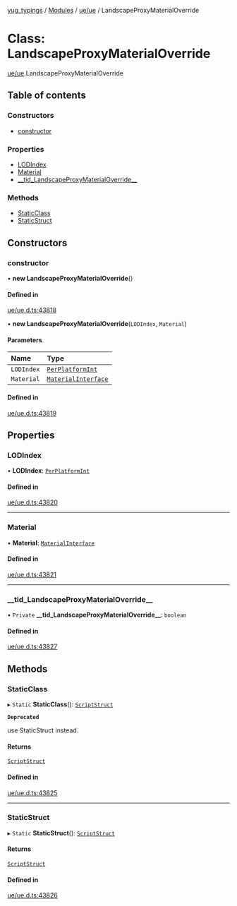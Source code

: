 [yug_typings](../README.md) / [Modules](../modules.md) / [ue/ue](../modules/ue_ue.md) / LandscapeProxyMaterialOverride

# Class: LandscapeProxyMaterialOverride

[ue/ue](../modules/ue_ue.md).LandscapeProxyMaterialOverride

## Table of contents

### Constructors

- [constructor](ue_ue.LandscapeProxyMaterialOverride.md#constructor)

### Properties

- [LODIndex](ue_ue.LandscapeProxyMaterialOverride.md#lodindex)
- [Material](ue_ue.LandscapeProxyMaterialOverride.md#material)
- [\_\_tid\_LandscapeProxyMaterialOverride\_\_](ue_ue.LandscapeProxyMaterialOverride.md#__tid_landscapeproxymaterialoverride__)

### Methods

- [StaticClass](ue_ue.LandscapeProxyMaterialOverride.md#staticclass)
- [StaticStruct](ue_ue.LandscapeProxyMaterialOverride.md#staticstruct)

## Constructors

### constructor

• **new LandscapeProxyMaterialOverride**()

#### Defined in

[ue/ue.d.ts:43818](https://github.com/YugMetaverse/yug_typings/blob/25cad34/ue/ue.d.ts#L43818)

• **new LandscapeProxyMaterialOverride**(`LODIndex`, `Material`)

#### Parameters

| Name | Type |
| :------ | :------ |
| `LODIndex` | [`PerPlatformInt`](ue_ue.PerPlatformInt.md) |
| `Material` | [`MaterialInterface`](ue_ue.MaterialInterface.md) |

#### Defined in

[ue/ue.d.ts:43819](https://github.com/YugMetaverse/yug_typings/blob/25cad34/ue/ue.d.ts#L43819)

## Properties

### LODIndex

• **LODIndex**: [`PerPlatformInt`](ue_ue.PerPlatformInt.md)

#### Defined in

[ue/ue.d.ts:43820](https://github.com/YugMetaverse/yug_typings/blob/25cad34/ue/ue.d.ts#L43820)

___

### Material

• **Material**: [`MaterialInterface`](ue_ue.MaterialInterface.md)

#### Defined in

[ue/ue.d.ts:43821](https://github.com/YugMetaverse/yug_typings/blob/25cad34/ue/ue.d.ts#L43821)

___

### \_\_tid\_LandscapeProxyMaterialOverride\_\_

• `Private` **\_\_tid\_LandscapeProxyMaterialOverride\_\_**: `boolean`

#### Defined in

[ue/ue.d.ts:43827](https://github.com/YugMetaverse/yug_typings/blob/25cad34/ue/ue.d.ts#L43827)

## Methods

### StaticClass

▸ `Static` **StaticClass**(): [`ScriptStruct`](ue_ue.ScriptStruct.md)

**`Deprecated`**

use StaticStruct instead.

#### Returns

[`ScriptStruct`](ue_ue.ScriptStruct.md)

#### Defined in

[ue/ue.d.ts:43825](https://github.com/YugMetaverse/yug_typings/blob/25cad34/ue/ue.d.ts#L43825)

___

### StaticStruct

▸ `Static` **StaticStruct**(): [`ScriptStruct`](ue_ue.ScriptStruct.md)

#### Returns

[`ScriptStruct`](ue_ue.ScriptStruct.md)

#### Defined in

[ue/ue.d.ts:43826](https://github.com/YugMetaverse/yug_typings/blob/25cad34/ue/ue.d.ts#L43826)
